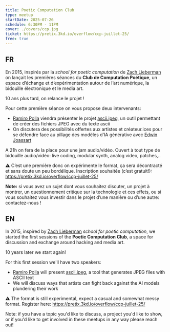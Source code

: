 ```yaml
---
title: Poetic Computation Club
type: meetup
startDate: 2025-07-26
schedule: 6:30PM - 11PM
cover: ./covers/ccp.jpg
ticket: https://pretix.3kd.io/overflow/ccp-juillet-25/
free: true
---
```


## FR

En 2015, inspirés par la _school for poetic computation_ de [Zach Lieberman](http://zach.li/) on lançait les premières
séances du **Club de Computation Poétique**, un espace d’échange et d’expérimentation autour de l’art numérique, la
bidouille
électronique et le media art.

10 ans plus tard, on relance le projet !

Pour cette première séance on vous propose deux intervenants:

- [Ramiro Polla](https://ffglitch.org/who/) viendra présenter le projet [ascii.jpeg](http://jpeg.ffglitch.org/ascii/),
  un outil permettant de créer des fichiers JPEG avec du texte ascii
- On discutera des possibilités offertes aux artistes et créateur.ices pour se défendre face au pillage des modèles d’IA
  générative avec [Edwin Joassart](https://blck.coffee/)

A 21h on fera de la place pour une jam audio/vidéo. Ouvert à tout type de bidouille audio/vidéo: live coding, modular
synth, analog video, patches,..

⚠️ C’est une première donc on expérimente le format, ça sera décontracté et sans doute un peu bordélique. Inscription
souhaitée (c’est gratuit!): https://pretix.3kd.io/overflow/ccp-juillet-25/

**Note:** si vous avez un sujet dont vous souhaitez discuter, un projet à montrer, un questionnement critique sur la
technologie et ces effets, ou si vous souhaitez vous investir dans le projet d’une manière ou d’une autre:
contactez-nous !

## EN

In 2015, inspired by [Zach Lieberman](http://zach.li/) _school for poetic computation_, we started the first sessions
of the **Poetic Computation Club**, a space for discussion and exchange around hacking and media art.

10 years later we start again!

For this first session we'll have two speakers:

- [Ramiro Polla](https://ffglitch.org/who/) will present [ascii.jpeg](http://jpeg.ffglitch.org/ascii/), a tool that
  generates
  JPEG files with ASCII text
- We will discuss ways that artists can fight back against the AI models plundering their work

⚠️ The format is still experimental, expect a casual and somewhat messy format. Register
here: https://pretix.3kd.io/overflow/ccp-juillet-25/

Note: if you have a topic you'd like to discuss, a project you'd like to show, or if you'd like to get involved in these meetups
in any way please reach out!

